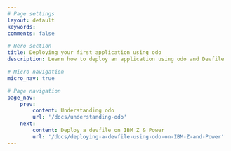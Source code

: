 ```yaml
---
# Page settings
layout: default
keywords:
comments: false

# Hero section
title: Deploying your first application using odo
description: Learn how to deploy an application using odo and Devfile

# Micro navigation
micro_nav: true

# Page navigation
page_nav:
    prev:
        content: Understanding odo
        url: '/docs/understanding-odo'
    next:
        content: Deploy a devfile on IBM Z & Power
        url: '/docs/deploying-a-devfile-using-odo-on-IBM-Z-and-Power'
---
```

